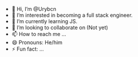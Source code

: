 - 👋 Hi, I’m @Urybcn
- 👀 I’m interested in becoming a full stack engineer.
- 🌱 I’m currently learning JS.
- 💞️ I’m looking to collaborate on (Not yet)
- 📫 How to reach me ...
- 😄 Pronouns: He/him
- ⚡ Fun fact: ...

<!---
Urybcn/Urybcn is a ✨ special ✨ repository because its `README.md` (this file) appears on your GitHub profile.
You can click the Preview link to take a look at your changes.
--->
